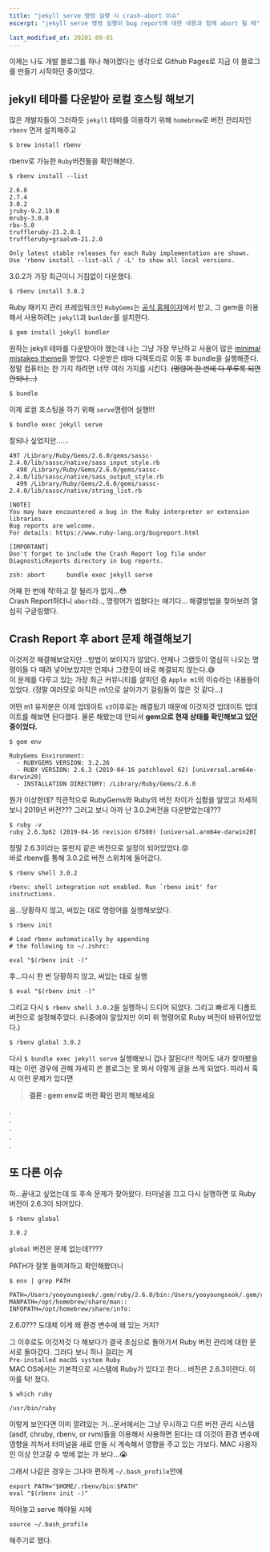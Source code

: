 ```yaml
---
title: "jekyll serve 명령 실행 시 crash-abort 이슈"
excerpt: "jekyll serve 명령 실행이 bug report에 대한 내용과 함께 abort 될 때"

last_modified_at: 20201-09-01
---
```


이제는 나도 개발 블로그를 하나 해야겠다는 생각으로 Github Pages로 지금 이 블로그를 만들기 시작하던 중이었다.  

## jekyll 테마를 다운받아 로컬 호스팅 해보기

많은 개발자들이 그러하듯 `jekyll` 테마를 이용하기 위해 `homebrew`로 버전 관리자인 `rbenv` 먼저 설치해주고  
```
$ brew install rbenv
```
rbenv로 가능한 `Ruby`버전들을 확인해본다.
```
$ rbenv install --list

2.6.8
2.7.4
3.0.2
jruby-9.2.19.0
mruby-3.0.0
rbx-5.0
truffleruby-21.2.0.1
truffleruby+graalvm-21.2.0

Only latest stable releases for each Ruby implementation are shown.
Use 'rbenv install --list-all / -L' to show all local versions.
```
3.0.2가 가장 최근이니 거침없이 다운했다.
```
$ rbenv install 3.0.2
```
Ruby 패키지 관리 프레임워크인 `RubyGems`는 [공식 홈페이지](https://rubygems.org/pages/download/)에서 받고, 그 gem을 이용해서 사용하려는 `jekyll`과 `bunlder`를 설치한다.
```
$ gem install jekyll bundler
```
원하는 jekyll 테마를 다운받아야 했는데 나는 그냥 가장 무난하고 사용이 많은 [minimal mistakes theme](https://github.com/mmistakes/minimal-mistakes)을 받았다. 다운받은 테마 디렉토리로 이동 후 bundle을 실행해준다. 정말 컴퓨터는 한 가지 하려면 너무 여러 가지를 시킨다. ~~(명령어 한 번에 다 쭈루룩 되면 안되나...)~~
```
$ bundle
```
이제 로컬 호스팅을 하기 위해 `serve`명령어 실행!!! 
```
$ bundle exec jekyll serve
```
잘되나 싶었지만......  

```
497 /Library/Ruby/Gems/2.6.0/gems/sassc-2.4.0/lib/sassc/native/sass_input_style.rb
  498 /Library/Ruby/Gems/2.6.0/gems/sassc-2.4.0/lib/sassc/native/sass_output_style.rb
  499 /Library/Ruby/Gems/2.6.0/gems/sassc-2.4.0/lib/sassc/native/string_list.rb

[NOTE]
You may have encountered a bug in the Ruby interpreter or extension libraries.
Bug reports are welcome.
For details: https://www.ruby-lang.org/bugreport.html

[IMPORTANT]
Don't forget to include the Crash Report log file under
DiagnosticReports directory in bug reports.

zsh: abort      bundle exec jekyll serve
```
어째 한 번에 착!하고 잘 될리가 없지...:flushed:  
Crash Report하더니 `abort`라.., 명령어가 씹혔다는 얘기다...
해결방법을 찾아보려 열심히 구글링했다.

## Crash Report 후 abort 문제 해결해보기

이것저것 해결해보았지만...방법이 보이지가 않았다.
언제나 그랬듯이 열심히 나오는 명령이들 다 때려 넣어보았지만 언제나 그랬듯이 바로 해결되지 않는다.:sweat_smile:  
이 문제를 다루고 있는 가장 최근 커뮤니티를 살피던 중 `Apple m1`의 이슈라는 내용들이 있었다. (정말 여러모로 아직은 m1으로 살아가기 걸림돌이 많은 것 같다...) 

어떤 m1 유저분은 이제 업데이트 `v3`이후로는 해결됬기 때문에 이것저것 업데이트 업데이트를 해보면 된다했다. 물론 해봤는데 안되서 **gem으로 현재 상태를 확인해보고 있던 중이었다.**
```
$ gem env

RubyGems Environment:
  - RUBYGEMS VERSION: 3.2.26
  - RUBY VERSION: 2.6.3 (2019-04-16 patchlevel 62) [universal.arm64e-darwin20]
  - INSTALLATION DIRECTORY: /Library/Ruby/Gems/2.6.0
```
뭔가 이상한데? 직관적으로 RubyGems와 Ruby의 버전 차이가 심함을 알았고 자세히 보니 2019년 버전??? 그러고 보니 아까 난 3.0.2버전을 다운받았는데???

```
$ ruby -v
ruby 2.6.3p62 (2019-04-16 revision 67580) [universal.arm64e-darwin20]
```
정말 2.6.3이라는 뚱딴지 같은 버전으로 설정이 되어있었다.:rage:  
바로 rbenv를 통해 3.0.2로 버전 스위치에 들어갔다.
```
$ rbenv shell 3.0.2

rbenv: shell integration not enabled. Run `rbenv init' for instructions.
```
음...당황하지 않고, 써있는 대로 명령어를 실행해보았다.
```
$ rbenv init

# Load rbenv automatically by appending
# the following to ~/.zshrc:

eval "$(rbenv init -)"
```
후...다시 한 번 당황하지 않고, 써있는 대로 실행
````
$ eval "$(rbenv init -)"
````
그리고 다시 `$ rbenv shell 3.0.2`을 실행하니 드디어 되었다. 그리고 빠르게 디폴트 버전으로 설정해주었다. (나중에야 알았지만 이미 위 명령어로 Ruby 버전이 바뀌어있었다.)
```
$ rbenv global 3.0.2
```
다시 `$ bundle exec jekyll serve` 실행해보니 겁나 잘된다!!! 적어도 내가 찾아봤을 때는 이런 경우에 관해 자세히 쓴 블로그는 못 봐서 이렇게 글을 쓰게 되었다. 따라서 혹시 이런 문제가 있다면 
> **결론 : gem env로 버전 확인 먼저 해보세요**

.  
.  
.  
.   
.  
## 또 다른 이슈
하...끝내고 싶었는데 또 후속 문제가 찾아왔다. 터미널을 끄고 다시 실행하면 또 Ruby 버전이 2.6.3이 되어있다.
```
$ rbenv global

3.0.2
```
`global` 버전은 문제 없는데????

PATH가 잘못 들여져하고 확인해봤더니
```
$ env | grep PATH

PATH=/Users/yooyoungseok/.gem/ruby/2.6.0/bin:/Users/yooyoungseok/.gem/ruby/2.6.0/bin:/opt/homebrew/bin:/opt/homebrew/sbin:/usr/local/bin:/usr/bin:/bin:/usr/sbin:/sbin:/Library/Apple/usr/bin
MANPATH=/opt/homebrew/share/man::
INFOPATH=/opt/homebrew/share/info:
```
2.6.0??? 도대체 이게 왜 환경 변수에 왜 있는 거지?

그 이후로도 이것저것 다 해보다가 결국 초심으로 돌아가서 Ruby 버전 관리에 대한 문서로 돌아갔다. 그러다 보니 하나 걸리는 게  
`Pre-installed macOS system Ruby`  
MAC OS에서는 기본적으로 시스템에 Ruby가 있다고 한다...
버전은 2.6.3이란다. 이마를 탁! 쳤다.
```
$ which ruby

/usr/bin/ruby
```
이렇게 보인다면 이미 깔려있는 거...문서에서는 그냥 무시하고 다른 버전 관리 시스템(asdf, chruby, rbenv, or rvm)들을 이용해서 사용하면 된다는 데 이것이 환경 변수에 영향을 끼쳐서 터미널을 새로 만들 시 계속해서 영향을 주고 있는 가보다. MAC 사용자인 이상 안고갈 수 밖에 없는 가 보다...:sob:

그래서 나같은 경우는 그나마 편하게 `~/.bash_profile`안에
```
export PATH="$HOME/.rbenv/bin:$PATH"
eval "$(rbenv init -)"
```
적어놓고 serve 해야될 시에
```
source ~/.bash_profile
````
해주기로 했다.
